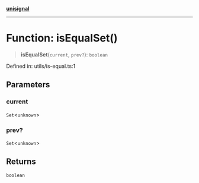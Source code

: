 [**unisignal**](../../../../README.md)

***

# Function: isEqualSet()

> **isEqualSet**(`current`, `prev?`): `boolean`

Defined in: utils/is-equal.ts:1

## Parameters

### current

`Set`\<`unknown`\>

### prev?

`Set`\<`unknown`\>

## Returns

`boolean`
